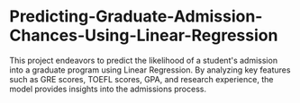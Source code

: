 # Predicting-Graduate-Admission-Chances-Using-Linear-Regression
This project endeavors to predict the likelihood of a student's admission into a graduate program using Linear Regression. By analyzing key features such as GRE scores, TOEFL scores, GPA, and research experience, the model provides insights into the admissions process. 
